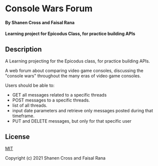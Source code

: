 # Console Wars Forum
#### By Shanen Cross and Faisal Rana
#### Learning project for Epicodus Class, for practice building APIs

## Description

A Learning projecting for the Epicodus class, for practice building APIs.

A web forum about comparing video game consoles, discussing the "console wars" throughout the many eras of video game consoles.

Users should be able to:
* GET all messages related to a specific threads
* POST messages to a specific threads.
* list of all threads.
* input date parameters and retrieve only messages posted during that timeframe.
* PUT and DELETE messages, but only for that specific user

## License

[MIT](LICENSE)

Copyright (c) 2021 Shanen Cross and Faisal Rana